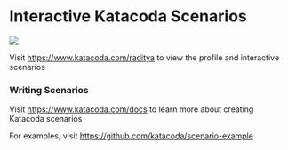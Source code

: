 # Interactive Katacoda Scenarios

[![](http://shields.katacoda.com/katacoda/raditya/count.svg)](https://www.katacoda.com/raditya "Get your profile on Katacoda.com")

Visit https://www.katacoda.com/raditya to view the profile and interactive scenarios

### Writing Scenarios
Visit https://www.katacoda.com/docs to learn more about creating Katacoda scenarios

For examples, visit https://github.com/katacoda/scenario-example
